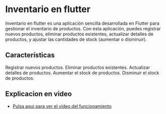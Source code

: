 # Inventario en flutter

Inventario en flutter es una aplicación sencilla desarrollada en Flutter para gestionar el inventario de productos. Con esta aplicación, puedes registrar nuevos productos, eliminar productos existentes, actualizar detalles de productos, y ajustar las cantidades de stock (aumentar o disminuir).

## Características

Registrar nuevos productos.
Eliminar productos existentes.
Actualizar detalles de productos.
Aumentar el stock de productos.
Disminuir el stock de productos.

## Explicacion en video
- [Pulsa aqui para ver el video del funcionamiento](https://drive.google.com/file/d/1UbqcTDFXcD1DY9NTmxycSRoFAGlzsh4Q/view)


